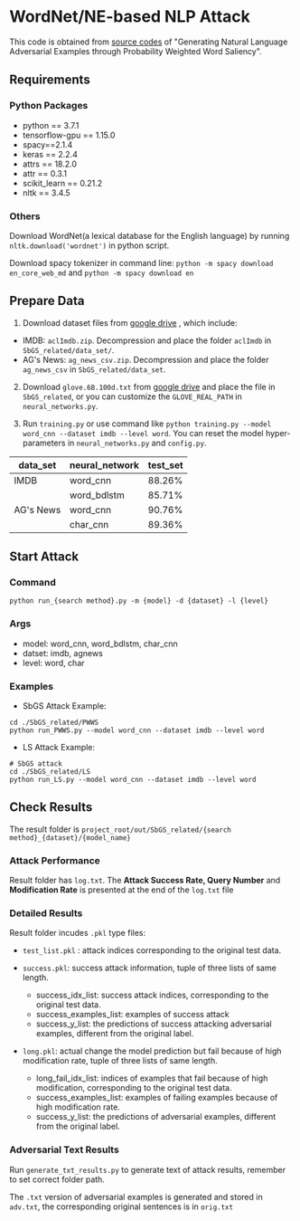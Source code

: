 # WordNet/NE-based NLP Attack

This code is obtained from [source codes](https://github.com/JHL-HUST/PWWS) of "Generating Natural Language Adversarial Examples through Probability Weighted Word Saliency".

## Requirements

### Python Packages
- python == 3.7.1
- tensorflow-gpu == 1.15.0
- spacy==2.1.4
- keras == 2.2.4   
- attrs == 18.2.0
- attr == 0.3.1
- scikit_learn == 0.21.2
- nltk == 3.4.5  

### Others

Download WordNet(a lexical database for the English language) by running ``nltk.download('wordnet')`` in python script.

Download spacy tokenizer in command line: ``python -m spacy download en_core_web_md`` and ``python -m spacy download en``


## Prepare Data

1) Download dataset files from [google drive](https://drive.google.com/open?id=1YdndNH0RE6BEpg04HtK6VWemYrowWzvA) , which include:
- IMDB: `aclImdb.zip`. Decompression and place the folder `aclImdb` in `SbGS_related/data_set/`.
- AG's News: `ag_news_csv.zip`. Decompression and place the folder `ag_news_csv` in `SbGS_related/data_set`.

2) Download `glove.6B.100d.txt` from [google drive](https://drive.google.com/open?id=1YdndNH0RE6BEpg04HtK6VWemYrowWzvA) and place the file in `SbGS_related`, or you can customize the `GLOVE_REAL_PATH` in `neural_networks.py`.

3) Run `training.py` or use command like `python training.py --model word_cnn --dataset imdb --level word`. You can reset the model hyper-parameters in `neural_networks.py` and `config.py`.

<!-- `PWWS_related/runs/`contains used pretrained NN models, the performance of these models are showed as the following table: -->

| data_set       | neural_network | test_set | 
| -------------- | -------------- | -------- | 
| IMDB           | word_cnn       | 88.26%  | 
|                | word_bdlstm    | 85.71%  | 
| AG's News      | word_cnn       | 90.76%  | 
|                | char_cnn       | 89.36%  | 

<!-- If you want to use these model, rename the them or modify the paths to model in the corresponding `.py` files. -->


## Start Attack

### Command

```
python run_{search method}.py -m {model} -d {dataset} -l {level}
```

### Args

- model: word_cnn, word_bdlstm, char_cnn
- datset: imdb, agnews 
- level: word, char
  
### Examples

* SbGS Attack Example:

```command
cd ./SbGS_related/PWWS
python run_PWWS.py --model word_cnn --dataset imdb --level word
```

* LS Attack Example:

```command
# SbGS attack
cd ./SbGS_related/LS
python run_LS.py --model word_cnn --dataset imdb --level word
```


## Check Results

The result folder is ``project_root/out/SbGS_related/{search method}_{dataset}/{model_name}``

### Attack Performance

Result folder has ``log.txt``.
The **Attack Success Rate, Query Number** and **Modification Rate** is presented at the end of the  ``log.txt`` file


### Detailed Results

Result folder incudes  `.pkl` type files:
* `test_list.pkl` : attack indices corresponding to the original test data.

* `success.pkl`: success attack information, tuple of three lists of same length.
  - success_idx_list: success attack indices, corresponding to the original test data.
  - success_examples_list: examples of success attack
  - success_y_list: the predictions of success attacking adversarial examples, different from the original label.

* `long.pkl`: actual change the model prediction but fail because of high modification rate, tuple of three lists of same length.
  - long_fail_idx_list: indices of examples that fail because of high modification, corresponding to the original test data.
  - success_examples_list: examples of failing examples because of high modification rate.
  - success_y_list: the predictions of adversarial examples, different from the original label.


### Adversarial Text Results

Run ``generate_txt_results.py`` to generate text of attack results, remember to set correct folder path.

The `.txt` version of adversarial examples is generated and stored in `adv.txt`, the corresponding original sentences is in `orig.txt`



